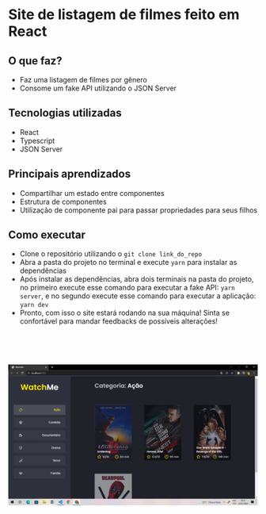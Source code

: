 # Site de listagem de filmes feito em React

## O que faz?
- Faz uma listagem de filmes por gênero
- Consome um fake API utilizando o JSON Server

## Tecnologias utilizadas 
- React
- Typescript
- JSON Server

## Principais aprendizados
- Compartilhar um estado entre componentes
- Estrutura de componentes
- Utilização de componente pai para passar propriedades para seus filhos

## Como executar
- Clone o repositório utilizando o ```git clone link_do_repo```
- Abra a pasta do projeto no terminal e execute ```yarn``` para instalar as dependências
- Após instalar as dependências, abra dois terminais na pasta do projeto, no primeiro execute esse comando para executar a fake API: ```yarn server```, e no segundo execute esse comando para executar a aplicação: ```yarn dev```
- Pronto, com isso o site estará rodando na sua máquina! Sinta se confortável para mandar feedbacks de possíveis alterações!

<br><br><br>

![Foto do site](./watchme.png)